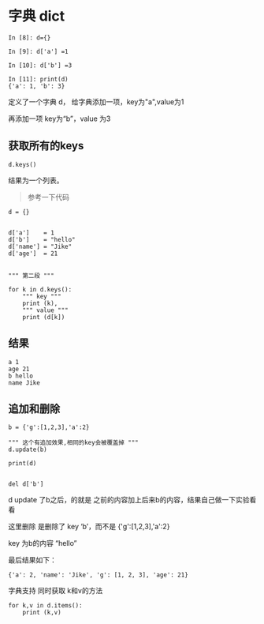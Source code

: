 # 字典 dict

```
In [8]: d={}

In [9]: d['a'] =1

In [10]: d['b'] =3

In [11]: print(d)
{'a': 1, 'b': 3}
```

定义了一个字典 d， 给字典添加一项，key为"a",value为1

再添加一项 key为“b”，value 为3

获取所有的keys
------------

```
d.keys()
```

结果为一个列表。

>参考一下代码


```
d = {}


d['a']    = 1
d['b']    = "hello"
d['name'] = "Jike"
d['age']  = 21


""" 第二段 """

for k in d.keys():
    """ key """
    print (k),
    """ value """
    print (d[k])
```


结果
----

```
a 1
age 21
b hello
name Jike
```


追加和删除
---------

```
b = {'g':[1,2,3],'a':2}

""" 这个有追加效果,相同的key会被覆盖掉 """
d.update(b)

print(d)


del d['b']
```

d update 了b之后，的就是 之前的内容加上后来b的内容，结果自己做一下实验看看

这里删除 是删除了  key ‘b’，而不是 {'g':[1,2,3],'a':2}

key 为b的内容 “hello”

最后结果如下：

```
{'a': 2, 'name': 'Jike', 'g': [1, 2, 3], 'age': 21}
```


字典支持 同时获取 k和v的方法


```
for k,v in d.items():
    print (k,v)
```
